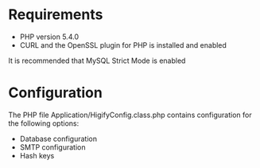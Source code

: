 Requirements
============================
- PHP version 5.4.0
- CURL and the OpenSSL plugin for PHP is installed and enabled

It is recommended that MySQL Strict Mode is enabled

Configuration
============================
The PHP file Application/HigifyConfig.class.php contains configuration for the following options:
- Database configuration
- SMTP configuration
- Hash keys
